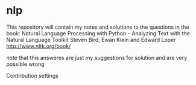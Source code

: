 # nlp
This repository will contain my notes and solutions to the questions in the book: Natural Language Processing with Python – Analyzing Text with the Natural Language Toolkit Steven Bird, Ewan Klein and Edward Loper http://www.nltk.org/book/

note that this answeres are just my suggestions for solution and are very possible wrong

Contribution settings 

